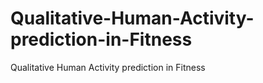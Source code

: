 # Qualitative-Human-Activity-prediction-in-Fitness
Qualitative Human Activity prediction in Fitness 

